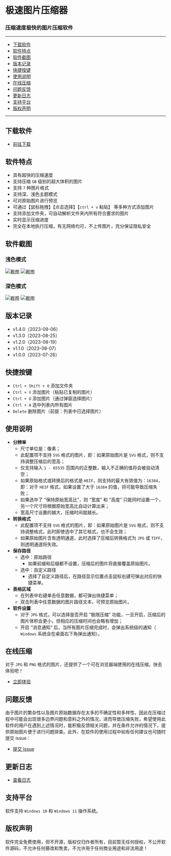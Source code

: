 
# 极速图片压缩器
### 压缩速度极快的图片压缩软件

<hr>

- [下载软件](#下载软件)
- [软件特点](#软件特点)
- [软件截图](#软件截图)
- [版本记录](#版本记录)
- [快捷按键](#快捷按键)
- [使用说明](#使用说明)
- [在线压缩](#在线压缩)
- [问题反馈](#问题反馈)
- [更新日志](#更新日志)
- [支持平台](#支持平台)
- [版权声明](#版权声明)

<hr>

## 下载软件

- [前往下载](https://www.ticompressor.com/online/)

## 软件特点

- 具有超快的压缩速度
- 支持压缩 `GB` 级别的超大体积的图片
- 支持 `7` 种图片格式
- 支持深、浅色主题模式
- 可对原始图片进行预览
- 可通过【鼠标拖拽】【点击选择】【`ctrl + v` 粘贴】 等多种方式添加图片
- 支持添加文件夹，可自动解析文件夹内所有符合要求的图片
- 实时显示压缩进度
- 完全在本地执行压缩，有无网络均可，不上传图片，充分保证隐私安全

## 软件截图

### 浅色模式

![截图](screenshot/light-1.png)
![截图](screenshot/light-2.png)

### 深色模式

![截图](screenshot/dark-1.png)
![截图](screenshot/dark-2.png)

## 版本记录

- v1.4.0（2023-09-06）
- v1.3.0（2023-08-25）
- v1.2.0（2023-08-19）
- v1.1.0（2023-08-07）
- v1.0.0（2023-07-26）

## 快捷按键

- `Ctrl + Shift + O` 添加文件夹
- `Ctrl + V` 添加图片（粘贴已复制的图片）
- `Ctrl + O` 添加图片（通过弹窗选择图片）
- `Ctrl + A` 选中列表内所有图片
- `Delete` 删除图片（前提：列表中已选择图片）

## 使用说明

-  **分辨率** 
    - 尺寸单位是：像素；
    - 此配置项不支持 `SVG` 格式的图片，即：如果原始图片是 `SVG` 格式，则不支持调整压缩后的宽高；
    - 仅支持输入 `1 - 65535` 范围内的正整数，输入不正确的值将会被自动清空；
    - 如果原始格式或转换后的格式是 `HEIF`，则支持的最大有效值为：`16384`，即：对于 `HEIF` 格式，如果设置了大于 `16384` 的值，将可能导致压缩失败；
    - 如果选中了 “保持原始宽高比”，则 “宽度” 和 “高度” 只能同时设置一个，另一个尺寸将根据原始宽高比自动计算出来；
    - 宽高尺寸设置的越大，压缩时间就越长。
-  **转换格式** 
    - 此配置项不支持 `SVG` 格式的图片，即：如果原始图片是 `SVG` 格式，则不支持调整格式，此时即使选中了其它格式，也不会生效；
    - 如果原始图片含有透明通道，此时选择了压缩后转换格式为 `JPG` 或 `TIFF`，则透明通道将失效。
-  **保存路径** 
    - 选中：原始路径
        - 如果前缀和后缀都不设置，压缩后的图片将直接覆盖原始图片。
    - 选中：自定义路径
        - 选择了自定义路径后，在路径显示位置点击鼠标右键可弹出对应的快捷菜单。
-  **表格区域** 
    - 在列表中右键单击任意数据，都可弹出快捷菜单；
    - 双击列表中任意数据的图片路径文本，可预览原始图片。
-  **软件设置** 
    - 对于 `JPG` 格式，可以选择是否开启 “极限压缩” 功能，一旦开启，压缩后的图片体积会更小，但相应的压缩时间也会略有增加；
    - 开启 “消息通知” 后，当所有图片压缩完成时，会弹出系统级的通知（ `Windows` 系统会在桌面右下角弹出通知）。

## 在线压缩

对于 `JPG` 和 `PNG` 格式的图片，还提供了一个可在浏览器端使用的在线压缩，快去体验吧！

- [立即体验](https://www.ticompressor.com/online/)

## 问题反馈

由于图片的繁杂性以及图片原始数据存在太多的不确定性和多样性，因此在压缩过程中可能会出现很多边界问题和意料之外的情况，进而导致压缩失败，希望使用此软件的用户在遇到上述情况时，能积极反馈相关问题，并在条件允许的情况下，提供原始图片便于进行问题排查。此外，在软件的使用过程中如有任何建议也可随时提交 issue：

- [提交 Issue](https://github.com/Dreamer365/topspeed-image-compressor/issues)

## 更新日志

- [查看日志](https://github.com/Dreamer365/topspeed-image-compressor/blob/main/CHANGELOG.md)

## 支持平台

软件支持 `Windows 10` 和 `Windows 11` 操作系统。

## 版权声明

软件完全免费使用，但不开源，版权仅归作者所有，目前暂无任何授权，不公开软件源码，不允许任何篡改和售卖，不允许用于任何商业用途和非法用途！



